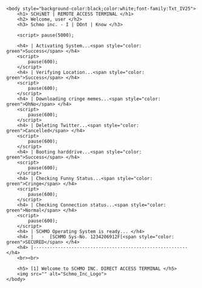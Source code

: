 
	<body style="background-color:black;color:white;font-family:Txt_IV25">
		<h1> SCHiNET | REMOTE ACCESS TERMINAL </h1>
		<h2> Welcome, user </h2>
		<h3> Schmo inc. - I | DOnt | Know </h3>
		
		<script> pause(5000);
		
		<h4> | Activating System...<span style="color: green">Success</span> </h4>
		<script>
			pause(600);
		</script>
		<h4> | Verifying Location...<span style="color: green">Success</span> </h4>
		<script>
			pause(600);
		</script>
		<h4> | Downloading cringe memes...<span style="color: green">OhNo</span> </h4>
		<script>
			pause(600);
		</script>
		<h4> | Deleting Twitter...<span style="color: green">Cancelled</span> </h4>
		<script>
			pause(600);
		</script>
		<h4> | Booting harddrive...<span style="color: green">Success</span> </h4>
		<script>
			pause(600);
		</script>
		<h4> | Checking Funny Status...<span style="color: green">Cringe</span> </h4>
		<script>
			pause(600);
		</script>
		<h4> | Checking Connection status...<span style="color: green">Normal</span> </h4>
		<script>
			pause(600);
		</script>
		<h4> | SCHMO Operating System is ready... </h4>
		<h4> |   -  [SCHMO Sys-No. 1234206912F[<span style="color: green">SECURED</span> </h4>
		<h4> |--------------------------------------------------------- </h4>
		<br><br>
		
		<h5> [1] Welcome to SCHMO INC. DIRECT ACCESS TERMINAL </h5>
		<img src="" alt="Schmo_Inc_Logo">
	</body>
</html>
